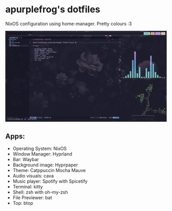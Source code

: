 # apurplefrog's dotfiles

NixOS configuration using home-manager. Pretty colours :3

![preview image](./preview.png)

## Apps:

- Operating System: NixOS
- Window Manager: Hyprland
- Bar: Waybar
- Background image: Hyprpaper
- Theme: Catppuccin Mocha Mauve
- Audio visuals: cava
- Music player: Spotify with Spicetify
- Terminal: kitty
- Shell: zsh with oh-my-zsh
- File Previewer: bat
- Top: btop
